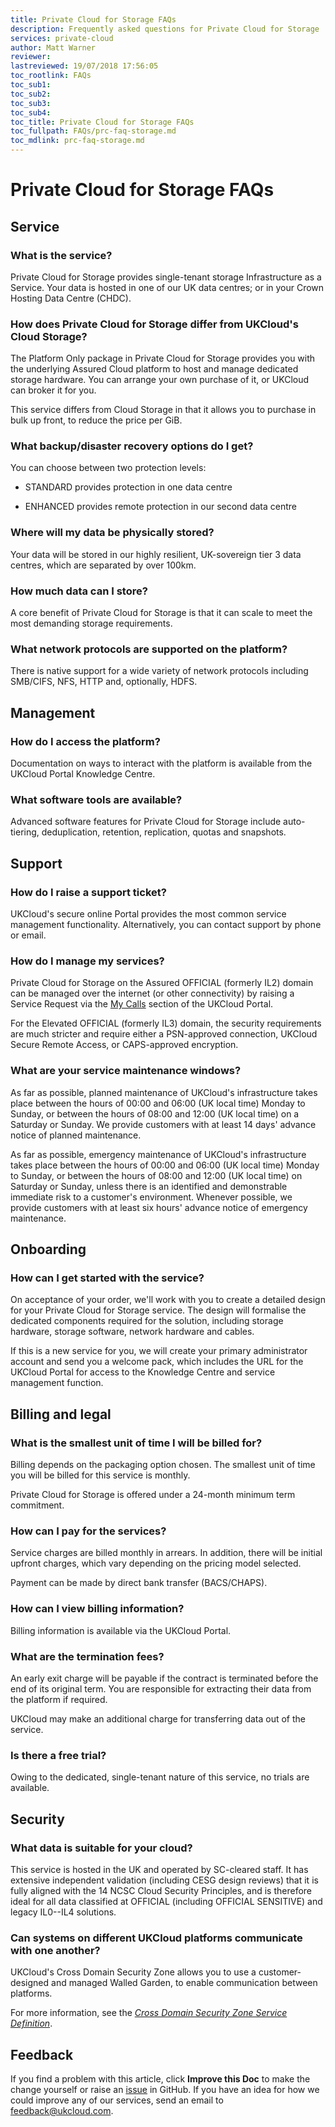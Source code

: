 ```yaml
---
title: Private Cloud for Storage FAQs
description: Frequently asked questions for Private Cloud for Storage
services: private-cloud
author: Matt Warner
reviewer:
lastreviewed: 19/07/2018 17:56:05
toc_rootlink: FAQs
toc_sub1: 
toc_sub2:
toc_sub3:
toc_sub4:
toc_title: Private Cloud for Storage FAQs
toc_fullpath: FAQs/prc-faq-storage.md
toc_mdlink: prc-faq-storage.md
---
```


# Private Cloud for Storage FAQs

## Service

### What is the service?

Private Cloud for Storage provides single-tenant storage Infrastructure as a Service. Your data is hosted in one of our UK data centres; or in your Crown Hosting Data Centre (CHDC).

### How does Private Cloud for Storage differ from UKCloud's Cloud Storage?

The Platform Only package in Private Cloud for Storage provides you with the underlying Assured Cloud platform to host and manage dedicated storage hardware. You can arrange your own purchase of it, or UKCloud can broker it for you.

This service differs from Cloud Storage in that it allows you to purchase in bulk up front, to reduce the price per GiB.

### What backup/disaster recovery options do I get?

You can choose between two protection levels:

- STANDARD provides protection in one data centre

- ENHANCED provides remote protection in our second data centre

### Where will my data be physically stored?

Your data will be stored in our highly resilient, UK-sovereign tier 3 data centres, which are separated by over 100km.

### How much data can I store?

A core benefit of Private Cloud for Storage is that it can scale to meet the most demanding storage requirements.

### What network protocols are supported on the platform?

There is native support for a wide variety of network protocols including SMB/CIFS, NFS, HTTP and, optionally, HDFS.

## Management

### How do I access the platform?

Documentation on ways to interact with the platform is available from the UKCloud Portal Knowledge Centre.

### What software tools are available?

Advanced software features for Private Cloud for Storage include auto-tiering, deduplication, retention, replication, quotas and snapshots.

## Support

### How do I raise a support ticket?

UKCloud's secure online Portal provides the most common service management functionality. Alternatively, you can contact support by phone or email.

### How do I manage my services?

Private Cloud for Storage on the Assured OFFICIAL (formerly IL2) domain can be managed over the internet (or other connectivity) by raising a Service Request via the [My Calls](https://portal.skyscapecloud.com/support/ivanti) section of the UKCloud Portal.

For the Elevated OFFICIAL (formerly IL3) domain, the security requirements are much stricter and require either a PSN-approved connection, UKCloud Secure Remote Access, or CAPS-approved encryption.

### What are your service maintenance windows?

As far as possible, planned maintenance of UKCloud's infrastructure takes place between the hours of 00:00 and 06:00 (UK local time) Monday to Sunday, or between the hours of 08:00 and 12:00 (UK local time) on a Saturday or Sunday. We provide customers with at least 14 days' advance notice of planned maintenance.

As far as possible, emergency maintenance of UKCloud's infrastructure takes place between the hours of 00:00 and 06:00 (UK local time) Monday to Sunday, or between the hours of 08:00 and 12:00 (UK local time) on Saturday or Sunday, unless there is an identified and demonstrable immediate risk to a customer's environment. Whenever possible, we provide customers with at least six hours' advance notice of emergency maintenance.

## Onboarding

### How can I get started with the service?

On acceptance of your order, we'll work with you to create a detailed design for your Private Cloud for Storage service. The design will formalise the dedicated components required for the solution, including storage hardware, storage software, network hardware and cables.

If this is a new service for you, we will create your primary administrator account and send you a welcome pack, which includes the URL for the UKCloud Portal for access to the Knowledge Centre and service management function.

## Billing and legal

### What is the smallest unit of time I will be billed for?

Billing depends on the packaging option chosen. The smallest unit of time you will be billed for this service is monthly.

Private Cloud for Storage is offered under a 24-month minimum term commitment.

### How can I pay for the services?

Service charges are billed monthly in arrears. In addition, there will be initial upfront charges, which vary depending on the pricing model selected.

Payment can be made by direct bank transfer (BACS/CHAPS).

### How can I view billing information?

Billing information is available via the UKCloud Portal.

### What are the termination fees?

An early exit charge will be payable if the contract is terminated before the end of its original term. You are responsible for extracting their data from the platform if required.

UKCloud may make an additional charge for transferring data out of the service.

### Is there a free trial?

Owing to the dedicated, single-tenant nature of this service, no trials are available.

## Security

### What data is suitable for your cloud?

This service is hosted in the UK and operated by SC-cleared staff. It has extensive independent validation (including CESG design reviews) that it is fully aligned with the 14 NCSC Cloud Security Principles, and is therefore ideal for all data classified at OFFICIAL (including OFFICIAL SENSITIVE) and legacy IL0--IL4 solutions.

### Can systems on different UKCloud platforms communicate with one another?

UKCloud's Cross Domain Security Zone allows you to use a customer-designed and managed Walled Garden, to enable communication between platforms.

For more information, see the [*Cross Domain Security Zone Service Definition*](../cdsz/cdsz-sd.md).

## Feedback

If you find a problem with this article, click **Improve this Doc** to make the change yourself or raise an [issue](https://github.com/UKCloud/documentation/issues) in GitHub. If you have an idea for how we could improve any of our services, send an email to <feedback@ukcloud.com>.
